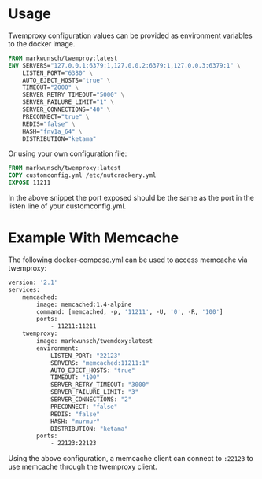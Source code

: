 # Usage
Twemproxy configuration values can be provided as environment variables to the docker image.
```dockerfile
FROM markwunsch/twemproy:latest
ENV SERVERS="127.0.0.1:6379:1,127.0.0.2:6379:1,127.0.0.3:6379:1" \
    LISTEN_PORT="6380" \
    AUTO_EJECT_HOSTS="true" \
    TIMEOUT="2000" \
    SERVER_RETRY_TIMEOUT="5000" \
    SERVER_FAILURE_LIMIT="1" \
    SERVER_CONNECTIONS="40" \
    PRECONNECT="true" \
    REDIS="false" \
    HASH="fnv1a_64" \
    DISTRIBUTION="ketama"
```

Or using your own configuration file:

```dockerfile
FROM markwunsch/twemproxy:latest
COPY customconfig.yml /etc/nutcrackery.yml
EXPOSE 11211
```
In the above snippet the port exposed should be the same as the port in the listen line of your customconfig.yml.

# Example With Memcache
The following docker-compose.yml can be used to access memcache via twemproxy:
```dockerfile
version: '2.1'
services:
    memcached:
        image: memcached:1.4-alpine
        command: [memcached, -p, '11211', -U, '0', -R, '100']
        ports:
            - 11211:11211
    twemproxy:
        image: markwunsch/twemdoxy:latest
        environment:
            LISTEN_PORT: "22123"
            SERVERS: "memcached:11211:1"
            AUTO_EJECT_HOSTS: "true"
            TIMEOUT: "100"
            SERVER_RETRY_TIMEOUT: "3000"
            SERVER_FAILURE_LIMIT: "3"
            SERVER_CONNECTIONS: "2"
            PRECONNECT: "false"
            REDIS: "false"
            HASH: "murmur"
            DISTRIBUTION: "ketama" 
        ports:
            - 22123:22123
``` 
Using the above configuration, a memcache client can connect to `:22123` to use memcache through the twemproxy client.         